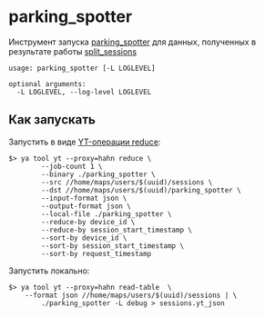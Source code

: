 # parking_spotter


Инструмент запуска [parking_spotter](https://a.yandex-team.ru/arc/trunk/arcadia/maps/automotive/parking/lib/track_spotter) для данных, полученных в результате работы [split_sessions](https://a.yandex-team.ru/arc/trunk/arcadia/maps/automotive/parking/tools/qa/split_sessions)


```
usage: parking_spotter [-L LOGLEVEL]

optional arguments:
  -L LOGLEVEL, --log-level LOGLEVEL
```

## Как запускать

Запустить в виде [YT-операции reduce](https://wiki.yandex-team.ru/yt/userdoc/operations/#reduce):


```
$> ya tool yt --proxy=hahn reduce \
        --job-count 1 \
        --binary ./parking_spotter \
        --src //home/maps/users/$(uuid)/sessions \
        --dst //home/maps/users/$(uuid)/parking_spotter \
        --input-format json \
        --output-format json \
        --local-file ./parking_spotter \
        --reduce-by device_id \
        --reduce-by session_start_timestamp \
        --sort-by device_id \
        --sort-by session_start_timestamp \
        --sort-by request_timestamp
```

Запустить локально:

```
$> ya tool yt --proxy=hahn read-table  \
    --format json //home/maps/users/$(uuid)/sessions | \
        ./parking_spotter -L debug > sessions.yt_json
```


